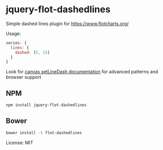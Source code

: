 # jquery-flot-dashedlines

Simple dashed lines plugin for https://www.flotcharts.org/

Usage:
```js
series: {
  lines: {
    dashed: [5, 15]
  }
}
```

Look for [canvas setLineDash documentation](https://developer.mozilla.org/en-US/docs/Web/API/CanvasRenderingContext2D.setLineDash) for advanced patterns and browser support

## NPM

```sh
npm install jquery-flot-dashedlines
```

## Bower

```sh
bower install -S flot-dashedlines
```

License: MIT
